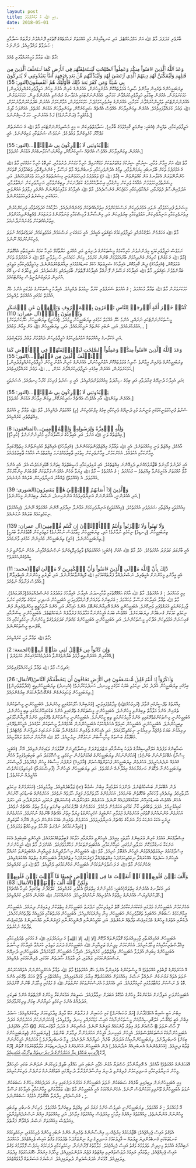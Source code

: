 ```yaml
---
layout: post
title: މިއީ ﷲ ގެ ވަޢުދުފުޅެވެ.
date: 2018-05-01
---
```

ބާރުވެރި ގަދަފަދަ މާތް ﷲ އަށް ޙަމްދުހުއްޓެވެ. އަދި ކަނޑިއާއިގެން މުޅި އުއްމަތަށް ރަޙުމަތެއްގެ ގޮތުގައި ފޮނުއްވުނު ފަރާތައް ސަލާމާއި ޞަލަވާތް ލައްވާށިއެވެ. ދެން ފަހެ :

މާތް ﷲ ތަޢާލާ ވަހީކުރައްވާފައި ވެއެވެ:

<div class="arabic">
وَعَدَ ٱللَّهُ ٱلَّذِينَ ءَامَنُواْ مِنكُمۡ وَعَمِلُواْ ٱلصَّٰلِحَٰتِ لَيَسۡتَخۡلِفَنَّهُمۡ فِي ٱلۡأَرۡضِ كَمَا ٱسۡتَخۡلَفَ ٱلَّذِينَ مِن قَبۡلِهِمۡ وَلَيُمَكِّنَنَّ لَهُمۡ دِينَهُمُ ٱلَّذِي ٱرۡتَضَىٰ لَهُمۡ وَلَيُبَدِّلَنَّهُم مِّنۢ بَعۡدِ خَوۡفِهِمۡ أَمۡنٗاۚ يَعۡبُدُونَنِي لَا يُشۡرِكُونَ بِي شَيۡ‍ٔئًاۚ وَمَن كَفَرَ بَعۡدَ ذَٰلِكَ فَأُوْلَٰٓئِكَ هُمُ ٱلۡفَٰسِقُونَ(النور: 55)  
</div>
[ތިޔަބައިމީހުންގެ ތެރެއިން އީމާންވެ ޞާލިޙު ޢަމަލުތައްކޮށް އުޅުނުމީހުނަށް، އެއުރެންގެ ކުރިން އުޅުނު މީހުން ޚަލީފާވެރިކުރެއްވިފަދައިން، ހަމަކަށަވަރުން، އެއުރެން ބިމުގައި ޚަލީފާވެރިކުރައްވާނެ ކަމަށާއި، އެއުރެންނަށްޓަކައި އެކަލާނގެ ރުއްސެވި އެއުރެންގެ ދީން، ހަމަކަށަވަރުން، އެއުރެންނަށްޓަކައި ތަމްކީންކުރައްވާނެ ކަމަށާއި، އެއުރެންގެ ބިރުވެރިކަމަށްފަހު، ހަމަކަށަވަރުން، އަމާންކަމަށް އެއުރެން ބަދަލުކުރަންވާނެކަމަށް، ﷲ ވަޢުދު ކުރައްވާފައިވެއެވެ. އެއުރެން ތިމަންއިލާހަށް އެއްވެސް އެއްޗެއް ޝަރީކުނުކޮށް، ތިމަންއިލާހަށް އަޅުކަން ކުރެތެވެ. އެއަށްފަހު ކާފިރު ވެއްޖެމީހާ (ދަންނާށެވެ!) ފަހެ އެއުރެންނީ، ހަމަ ފާސިޤުންނެވެ.]

ޚަލީފާވެރިކަމާއި، ތަމްކީން (އެބަހީ: ބިންމަތީ ޤާއިމްވުމުގެ ބާރާއި)، ސަލާމަތްތެރިކަން – މިއީ މުސްލިމުންނަށްޓަކައި މާތް ﷲ ގެ ހަޟްރަތުން މަޛްޚޫރު ކުރެވިގެންވާ ވަޢުދެކެވެ. ނަމަވެސް ޝަރުޠަކާއި ލައިގެންނެވެ. އެއީ

<div class="arabic">
 يَعۡبُدُونَنِي لَا يُشۡرِكُونَ بِي شَيۡ‍ئًاۚ…(النور: 55)
 </div>
[އެއުރެން ތިމަންއިލާހަށް އެއްވެސް އެއްޗެއް ޝަރީކުނުކޮށް، ތިމަންރަސްކަލާނގެއަށް އަޅުކަން ކުރެތެވެ.]

މާތް ﷲ އަށް އީމާން ވުމާއި، ޝިރުކާއި ޝިރުކުގެ ވައްތަރުތަކަށް މަގުކޮށައިދޭ ހުރިހާ މަގަކުން ދުރުވުމާއި، ކުދިބޮޑު ހުރިހާ ކަމެއްގައި މާތް ﷲ ގެ އަމުރުފުޅު ތަކަށް ބޯލަނބައި ކިޔަމަންވުމާއި، ތިމާގެ އެދުންވެރިކަމާއި ލެނބުންތައް މާތް ރަސޫލާ ; ގެންނެވިގޮތާއި ތަބައުވާފަދަ ގޮތަކަށް ހުންނާނޭވަރަށް އެކަލާނގެ އަށް ކުއްތަންވުން – (މާތް ﷲ ގެ) ވަޢުދުފުޅު ފުރިހަމަވުންވަނީ މިޝަރުތުތައް ފުރިހަމަ ވުމަށްފަހުގައެވެ. އަދި މިޝަރުތުފުރިހަމަވުމުން އެއާއެކު ވެރިކަން ހިންގުމާއި އިޞްލާޙްކުރުމުގެ ކުޅަދާނަކަން ލިބިގެންވުމާއި، އަނިޔާވެރިކަން ނައްތާލުމާއި، އަދުލްއިންސާފު ފެތުރުމާއި، ރައްކާތެރިކަމާއި ހަމަޖެހުން ގެނެސްދެއެވެ. މާތް ﷲ އެއިލާހުގެ މަލާއިކަތުންނަށް އެންގެވި ޚިލާފަތު އައުންވަނީ ހަމައެކަނި މިޝަރުޠު ފުރިހަމަވުމުންނެވެ.

މިޝަރުޠު ފުރިހަމަވުމާއި ނުލައި އަމުރުވެރިކަން ރަސްކަމަކަށްވުރެ އިތުރުއެއްޗަކަށް ވެގެނެއްނުދެއެވެ. ހަލާކާއެކު ގަދަވެގަތުމާއި ވެރިކަންކުރުން، ފިތުނަވެރިކަމާއި އަނިޔާވެރިކަން، އަޅުވެތިކަމާއި ބިރުވެރިކަން އަދި އިންސާނާގެ ފާހިޝްކަމާއި ޖަނަވާރުންގެ ދަރަޖައަށް ވެއްޓިގެންދިއުމަށްވުރެ، އިތުރުއެއްޗަކަށް ވެގެނެއްނުދާނެއެވެ.

މާތް ﷲ އަހަރެމެން ޙަލްޤުކުރެއްވި ޚަލީފާވެރިކަމުގެ ޙަޤީޤަތަކީ އެއީއެވެ. އެއީ ހަމައެކަނި ރަސްކަމެއް، އަޅުވެތިކަމެއް، ގަދަވެގަތުމެއް ނުވަތަ ވެރިކަންކުރުމެއް ނޫނެވެ.

ނަމަވެސް ޚަލީފާވެރިކަމަކީ މިދެންނެވުނު ހުރިހާކަމެއް މީސްތަކުންގެ ދުނިޔަވީ އަދި އުޚްރަވީ ހަޔާތާގުޅޭ ހުރިހާ ކަމެއް ޝަރީޢަތާއި އެއްގޮތަށް (މާތް ﷲ ގެ މަގުން) ކުރިއަށް ގެންދިއުމަށް ބާރުއެޅުވުމަށް ބޭނުން ކުރުމެވެ. މިކަން ހަމައެކަނި ހާސިލުވާނީ މާތް ﷲ ގެ އަމުރުފުޅު ތަކަށް ޢަމަލުކޮށް، (އެއިލާހުގެ) ދީން ޤާއިމުކޮށް، އެއިލާހުގެ ޝަރީޢަތައް ހުކުމް ކަނޑައެޅުމުގައި ރިއާޔަތްކުރުމުންނެވެ.
މިޚަލީފާވެރިކަމާއި މަތީގައި ބަޔާންވެވުނު ޙަޤިޤަތަކީ، މާތް ﷲ އެއިލާހުގެ ރަސޫލުން ފޮނުއްވާ އެއިލާހުގެ ފޮތްތަށް ބާވައިލެއްވި މަޤުޞަދެއެވެ. އަދި ޖިހާދުގެ ކަނޑި އޭގެ އުރައިން ދަމައިގަނެވުނީވެސް މިއަށްޓަކައެވެ.

ހަމަކަށަވަރުން މާތް ﷲ ތަޢާލާ މުޙައްމަދު ; ގެ އުއްމަތް ޝަރަފުވެރި ކުރުވާ ނިޢުމަތް ދެއްވިއެވެ. އެއިލާހު މީސްތަކުންގެ މެދުގައި އެންމެ ހެޔޮ އުއްމަތް ކަމުގައި އެއުއްމަތް ލެއްވިއެވެ.

<div class="arabic">
  كُنتُمۡ خَيۡرَ أُمَّةٍ أُخۡرِجَتۡ لِلنَّاسِ تَأۡمُرُونَ بِٱلۡمَعۡرُوفِ وَتَنۡهَوۡنَ عَنِ ٱلۡمُنكَرِ وَتُؤۡمِنُونَ بِٱللَّهِۗ(آل عمران: 110)
</div>
[މީސްތަކުންނަށްޓަކައި ނެރުއްވި، އެންމެ ހެޔޮ އުއްމަތް ކަމުގައި ތިޔަބައިމީހުން ވީމުއެވެ. (އެހެނީ) ތިޔަބައިމީހުން ހެޔޮކަންތަކަށް އަމުރުކުރަމުއެވެ. އަދި، ނުބައި ކަންތައް ނަހީކުރަމުއެވެ. އަދި، ތިޔަބައިމީހުން ﷲ އަށް އީމާން ވަމުއެވެ… ]

އަދި އެކަލާނގެ މިއުއްމަތައް އަމުރުވެރިކަމުގެ ޚަލީފާވެރިކަން ދެއްވުމަށް ވަޢުދު ވެވަޑައިގަތެވެ.

<div class="arabic">
  وَعَدَ ٱللَّهُ ٱلَّذِينَ ءَامَنُواْ مِنكُمۡ وَعَمِلُواْ ٱلصَّٰلِحَٰتِ لَيَسۡتَخۡلِفَنَّهُمۡ فِي ٱلۡأَرۡضِ كَمَا ٱسۡتَخۡلَفَ ٱلَّذِينَ مِن قَبۡلِهِمۡ…(النور: 55)
</div>
[ތިޔަބައިމީހުންގެ ތެރެއިން އީމާންވެ ޞާލިޙު ޢަމަލުތައްކޮށް އުޅުނުމީހުނަށް، އެއުރެންގެ ކުރިން އުޅުނު މީހުން ޚަލީފާވެރިކުރެއްވިފަދައިން، ހަމަކަށަވަރުން، އެއުރެން ބިމުގައި ޚަލީފާވެރިކުރައްވާނެ ކަމަށް، … ﷲ ވަޢުދު ކުރައްވާފައިވެއެވެ.]

އަދި އެއިލާހު ދުނިޔޭގެ ޤިޔާދަތާއި އަދި ބިމުގެ ސިޔާދަތު މިއުއްމަތަށްދެއްވިއެވެ. އެއީ މި ޝަރުތު ފުރިހަމަ ކުރާހާ ހިނދަުއެވެ. އެޝަރުތަކީ:

<div class="arabic">
  يَعۡبُدُونَنِي لَا يُشۡرِكُونَ بِي شَيۡ‍ئًاۚ…(النور: 55)
</div>
[އެއުރެން ތިމަންﷲ އާއި އެއްވެސް އެއްޗެއް ޝަރީކުނުކޮށް، ތިމަން އިލާހަށް އަޅުކަން ކުރެތެވެ.]

ޝަރުޠު ފުރިހަމަވަނީކަމުގައި ވަނީނަމަ މުޅި ދުނިޔޭގެ ވެރިކަމާއި ބިމުގެ މިލްކުވެރިކަން (މި) އުއްމަތަށް ދެއްވިއެވެ. މާތް ﷲ ތަޢާލާ މި އުއްމަތް ޢިއްޒަތްތެރި ކުރެއްވިއެވެ.

<div class="arabic">
  وَلِلَّهِ ٱلۡعِزَّةُ وَلِرَسُولِهِۦ وَلِلۡمُؤۡمِنِينَ…(المنافقون: 8)
</div>
[(ހުރިހާ) ޢިއްޒަތެއް ވަނީ ﷲ އަށެވެ. އަދި އެއިލާހުގެ ރަސޫލާއަށާއި މުއުމިނުންނަށެވެ.]

އާއެކެވެ. ޢިއްޒަތް ވަނީ މިއުއްމަތަށެވެ. އެއީ ﷲ ތަޢާލާގެ އިއްޒަތްވަންތަކަމުންނެވެ. (އެއިލާހުގެ) އެޢިއްޒަތް މުއުމިނުތަުންގެ ހިތުތެރޭގައިވާ އީމާންކަމާއި އެކުވެއެވެ. އެހެންކަމުން، އީމާންތެރިކަން ހިތުގައި ޘާބިތުވެއްޖެނަމަ ޢިއްޒަތްވެސް އެއާއެކު ޘާބިތުވެދެއެވެ.

އެއީ ގުދުނުވެ މޯޅިނުވެ ބޭޒާރުވުމެއްނެތި ދެމިއޮންނަ ޢިއްޒަތެކެވެ. އެއީ ރުޅިވެރިކަމާއި މުޞީބަތްތައް ކިތަންމެ ބޮޑުވިނަމަވެސް އެވެ. އެއީ އެންމެ މާތް އުއްމަތަށް އެކަށީގެންވާ ޢިއްޒަތެވެ – މުޙައްމަދު ; ގެ އުއްމަތެވެ – މާތް ﷲ ފިޔަވާ އެހެން އެއްވެސް ފަރާތަކަށް ބޯލެބުމަށް އިންކާރުކުރާ އުއްމަތެވެ. އެ (އުއްމަތް) ޖައްބާރު އަނިޔާވެރިކަން ބަލައެއް ނުގަނެއެވެ.

<div class="arabic">
  وَٱلَّذِينَ إِذَآ أَصَابَهُمُ ٱلۡبَغۡيُ هُمۡ يَنتَصِرُونَ(الشورى: 39)
</div>
]އަދި އެއުރެންނީ، އެއުރެންނަށް އަނިޔާވެރިވުމެއް އަންނަހިނދު، ނަޞްރު ލިބިގަންނަ މީހުންނެވެ.]

މިއުއްމަތަކީ ޢިއްޒަތާއި ޝަރަފުވެރި އުއްމަތެކެވެ. (މިއުއްމަތަކީ) އަނިޔާވެރިކަމަށް އަޅާނުލާ ނިދާފައި އޮންނަ އުއްމަތެއް ނޫނެވެ. (މިއުއްމަތް) ނިކަމެތިކަމެއް ބަލައެއް ނުގަނެއެވެ.

<div class="arabic">
  وَلَا تَهِنُواْ وَلَا تَحۡزَنُواْ وَأَنتُمُ ٱلۡأَعۡلَوۡنَ إِن كُنتُم مُّؤۡمِنِينَ(آل عمران: 139)
</div>
[ތިޔަބައިމީހުން (ފިނޑިވެ) ނިކަމެތި ނުވާށެވެ! އަދި، ތިޔަބައިމީހުން ހިތާމަވެސް ނުކުރާށެވެ! މަތިވެރިކަން ބޮޑުވެގެންވާ ބަޔަކީ ތިޔަބައިމީހުންނެވެ. (އެއީ) ތިޔަބައިމީހުން މުއުމިނުން ކަމުގައި ވާނަމައެވެ.]

އެއީ ބާރުގަދަ ގަދަފަދަ އުއްމަތެކެވެ. ޚުދު މާތް ﷲ އެއަށް (އެބަހީ: އެއުއްމަތައް) ވާގިވެރިވޮޑިގެންވެ ނަޞްރުދެއްވާއިރު، އެހެން ނުވާންވީ ފަހެ ކީއްވެގެންހެއްޔެވެ؟

<div class="arabic">
  ذَٰلِكَ بِأَنَّ ٱللَّهَ مَوۡلَى ٱلَّذِينَ ءَامَنُواْ وَأَنَّ ٱلۡكَٰفِرِينَ لَا مَوۡلَىٰ لَهُمۡ(محمد: 11)
</div>
[އެއީ އީމާންވި މީހުންނަށް އެހީތެރިވެ، ނަޞްރުދެއްވާ ފަރާތެއްކަމުގައި ﷲ ވޮޑިގެންވާކަމުންނެވެ. އަދި ކާފިރުވި މީހުންނަށް އެހީތެރިވާނޭ އެއްވެސް ފަރާތެއް ނުވެއެވެ.]

މިއީ މުޙައްމަދު ; ގެ އުއްމަތެވެ. މާތް ﷲ އާއެކު ޙައްޤުގޮތުގައި ވާހާހިނދަކު، އެއިލާހު، އެއިލާހުގެ ވަޢުދުފުޅު ގެނެސްދެއްވައެވެ(ފުއްދަވައެވެ).
މާތް ﷲ ތަޢާލާ އެއިލާހުގެ ރަސޫލާ މުޙައްމަދު ; ޢަރަބިންގެ ތެރެއަށް ފޮނުއްވާފައިވަނީ އެބައިމީހުން އަނދިރި ކަމެއްގެ ތެރޭގައި ކަނުވެ ޖާހިލުކަންމަތީ ޣަރަޤުވެފައި ވަނިކޮށެވެ. އެބައިމީހުންވީ އެންމެ އޮރިޔާންކަންބޮޑު، އެންމެ ހައިހޫނު އަދި އެންމެ ނާތަހުޒީބީ މީހުންތެރެއިން ފުން ނިކަމެތި ކަމަކަށް ގެނބެމުން ދިޔަބަޔަކަށެވެ. އެއްވެސް ބަޔަކު އެމީހުންނަކާ އަޅާލުމެއް ފަރުވާލެއް ނުބަހައްޓަތެވެ. އެބައިމީހުންނީ ކިސްރާއާއި ޤައިސަރަށް އަޅުވެތިކަން އަދާކުރި މީސްތަކުންނެވެ. އަދި އެބައިމީހުންނީ އެބައިމީހުންގެ މައްޗަށް ގަދަފަދަވެގަތް މީހުންނަށް ނިކަމެތިކަމާއި އެކު ބޯލެނބި މީސްތަކުންނެވެ.

މާތް ﷲ ތަޢާލާ ވަހީ ކުރެއްވިއެވެ:

<div class="arabic">
  وَإِن كَانُواْ مِن قَبۡلُ لَفِي ضَلَٰلٖ مُّبِينٖ(الجمعة: 2)
</div>
[ އޭގެކުރިން އެއުރެންތިބީ ފާޅުވެ ބަޔާންވެގެންވާ އުރެދުމެއްކަމުގައިކަން ކަށަވަރެވެ.]

އަދިވެސް މާތް ﷲ ތަޢާލާ ވަހީކުރައްވާފައިވެއެވެ:

<div class="arabic">
  وَٱذۡكُرُوٓاْ إِذۡ أَنتُمۡ قَلِيلٞ مُّسۡتَضۡعَفُونَ فِي ٱلۡأَرۡضِ تَخَافُونَ أَن يَتَخَطَّفَكُمُ ٱلنَّاسُ(الأنفال: 26)
</div>
[ބިމުގައި ތިޔަބައިމީހުން އަދަދު މަދު، ނިކަމެތި ބަޔަކު ކަމުގައި ވީހިނދު، ހަނދުމަކުރާށެވެ! (އެހިނދު) ތިޔަބައިމީހުންތިބީ (ޢަދާވާތްތެރިން) ތިޔަބައިމީހުން ޖަހައިގަނެގެން ގެންގޮސްފާނެކަމަށް ބިރުގެންފައެވެ.]

މިއާޔަތުގެ ތަފްސީރުގައި ޤަތާދަ (ރަހިމަހުއްﷲ) ވިދާޅުވެފައިވަނީ، [ޢަރަބިންގެ ޙާލުކަމުގައިވީ މިހެންނެވެ. އެބައިމީހުންނީ މީސްތަކުންގެ ތެރެއިން އެންމެ މަލާމާތް ލިބިގެންވި މީހުންނެވެ. އެބައިމީހުންނީ މީސްތަކުންގެ ތެރޭގައިވި އެންމެ ބަޑުހައިހޫނުކަމުގައި ތިބި މީހުންނެވެ. އެބައިމީހުންނީ މިސްތަކުންގެތެރޭގައިވި އެންމެ ޖާހިލުކަންމަތީ ތިބި މީހުންނެވެ. އެބައިމީހުންނީ މިސްތަކުންގެ ތެރޭގައިވި އެންމެ އޮރިޔާންހާލުގައި ތިބިމީހުންނެވެ. އެބައިމީހުންނީ އެބައިމީހުން ކައިލެވޭ އެހެނެއްކަމަކު އެބައިމީހުންނަށް ކެއުމެއްނުވާ މީސްތަކުން ކަމުގައެވެ. އެމީހުންތެރޭގައި ދިރިއުޅުނު ބަޔަކު ވެއްޖެޔާ ދިރިއުޅުނީ ނިކަމެތިހާލުގައެވެ. އަދި އެމީހުންގެ ތެރެއިން މަރުވެގެންދާ ބަޔަކު ނަރަކައިގެ އަލިފާނަށް ވެއްޓެއެވެ.] އެބޭފުޅާގެ ބަސްތައް މިހާހިސާބުން ނަކަލުކޮށް ނިމުނީއެވެ. މާތް ﷲ އޭނާއަށް ރަޙުމަތް ލައްވާށިއެވެ.

ޞަހާބީންގެ ވަފުދެއް އަލްޤާދިސިއްޔާގެ ދުވަހު ކިސްރާއާއި ޔަޒްދަޖަރްދަށް އިސްލާމްދީނަށް ގޮވާލުމަށް ވަޑައިގެންނެވިއެވެ. އޭނާ (އެބަހީ: ކިސްރާ) އެބޭކަލުންނަށް ބުންޏެވެ: [އަހުރެންނަކަށް ތިޔަބައިމީހުންގެ ޤައުމަށްވުރެން ނިކަމެތި، މީސްކޮޅުމަދު އަދި ބައިބައިވެފައިވާ އެހެން ޤައުމެއް ނުދެނެހުރީމެވެ. އަހުރެމެން ތިޔަބައިމީހުން ފަހަތަށްޖެއްސުމަށް (އާދައިގެ) ރަށްފުށު ހިސާބުގެ މީހުން ފުއްދަމެވެ. ފާރިސްކަރަ ތިޔަބައިމީހުންނާ ދެކޮޅަށް ހަނގުރާމައެއް އިޢުލާނެއް ނުކުރެތެވެ. އަދި ތިޔަބައިމީހުން އެމީހުންނާ (ފާރިސްކަރައާ) ކުރިމަތިލުމަކަށްވެސް އުއްމީދެއް ނުކުރެތެވެ.]

ދެން އެބޭކަލުން ބަސްހުއްޓުނެވެ. ދެންފަހެ އަލްމުޣީރާ އިބްނު ޝުޢުބާ (>) ޖަވާބެދެއްވިއެވެ. ވިދާޅުވިއެވެ: {އަހަރެމެންގެ ނިކަމެތި ޙާލަތާއިމެދު ތިޔަދެއްކި ވާހަކައާއި ބެހޭގޮތުން ބުނަމެއެވެ. އަހަރެމެންގެ ޙާލަތަށްވުރެ ފަޤީރު ޙާލަތެއް ނުވެއެވެ. އަހަރެމެންގެ ބަނޑުހައި ހޫނުކަން އެހެން އެއްވެސް ބަނޑުހައިހޫނު ކަމަކާއެއްފަދައެއް ނޫނެވެ. އަހަރެމެން އަލްޚަނާފުސް (ސްކަރަބް)، ރުކުމަޑި، ނަގުލަންދާށި އަދި ހަރުފަ ކައިއުޅުނީމެވެ. އެފަދަ ތަކެއްޗަކީ ކާނާ ކަމުގައި އަހަރެމެން ދެކެމެވެ. އަހަރެމެންގެ ގެދޮރުކަމުގައި ބިންމަތި ފިޔަވާ އިތުރު އެއްޗެއް ނުވެއެވެ. އަހަރެމެން އަންނައުނުގެ ގޮތުގައި އަހަރެމެންގެ ޖަމަލާއި ކަންބަޅީގެ ކެހެރިހަންގަޑު ފިޔަވާ އިތުރު އެއްޗެއް ބޭނުމެއް ނުކުރަމެވެ. އަހަރެމެންގެ ދީނަކީ އެކަކު އަނެކަކު މަރާ އަނެކާގެ މައްޗަށް އަނިޔާވެރިވަމެވެ. އަހަރެމެން ތެރެއިން ބައަކު އަންހެން ދަރީން އޭނާގެ ކާތަކެތިން ކައިފާނެކަމާމެދު ނަފްރަތު ކުރާހާލު ދިރިހުއްޓާ ވަޅުލައެވެ.}( )

އިސްލާމްކަން އައުމުގެ ކުރިން ޢަރަބިންގެ ޙާލަތަކީ މިއީއެވެ. އެމީހުންވީ އަރާރުމާއި ހަލާކުގެ ޤަބީލާތަކެއްކަމުގައެވެ. އެމީހުންވީ ބައިބައިވެ އެކަކު އަނެކަކާ ހަނގުރާމަކޮށް ހަމަލާދިނުމުގައި، ހައިހޫނުކަމާއި، އެއްބައިވަންތަކަމުން މަހުރޫމުވެފައެވެ. އެއަށްފަހު، މާތް ﷲ އެމީހުންނަށް އިސްލާމްކަމުގެ ނިޢުމަތްދެއްވުމުން އެމީހުން އެޤަބޫލު ކުރިއެވެ. މާތް ﷲ އެބައިމީހުން އިސްލާމްދީނުގެ ޒަރީއާއިން އެއްބައިވަންތަ ކުރައްވާ އެމީހުންގެ ސަފުތައް އެއްކުރައްވާ ނިކަމެތިކަމަށްފަހު އިއްޒަތްދެއްވާ ފަޤީރުކަމަށްފަހު ރިޒުޤުދެއްވާ އެބައިމީހުންގެ ހިތްތައް އެއްކުރެއްވިއެވެ. އެހެންކަމުން މާތް ﷲ ގެ ފަޟުލުވަންތަކަމުން އެބައިމީހުން އަޚުންކަމުގައި ލެއްވިއެވެ. މާތްﷲ ވަޙީ ކުރެއްވިއެވެ:

<div class="arabic">
  وَأَلَّفَ بَيۡنَ قُلُوبِهِمۡۚ لَوۡ أَنفَقۡتَ مَا فِي ٱلۡأَرۡضِ جَمِيعٗا مَّآ أَلَّفۡتَ بَيۡنَ قُلُوبِهِمۡ وَلَٰكِنَّ ٱللَّهَ أَلَّفَ بَيۡنَهُمۡۚ(الأنفال: 63)
</div>
[އަދި އެކަލާނގެ އެއުރެންގެ ހިތްތައް(އެބަހީ: މުޢުމިނުންގެ ހިތްތައް) އެކުވެރި ކުރެއްވިއެވެ. ކަލޭގެފާނު ބިމުގައިވާ ހުރިހާ އެއްޗެއް ހޭދަކުރެއްވިޔަސް އެއުރެންގެ ހިތްތައް އެކުވެރިއެއް ނުކުރެއްވުނީހެވެ. އެހެނެއްކަމަކު، ﷲ އެއުރެން އެކުވެރި ކުރެއްވިއެވެ.]

އެހެންކަމުން އެބައިމީހުންގެ މެދުގައި އެކަކުއަނެކަކާމެދު އޮތް ރުޅިވެރިކަމާއި ނަފުރަތު އެބައިމީހުންގެ ހިތްތަކުން ފިލައިގެން ދިޔައެވެ. އެބައިމީހުން އީމާންކަމުގެ ސަބަބުން އެއްބައިވެ ތަޤުވާވެރިކަން އެބައިމީހުން މިނާ މިންގަޑަކަށްވިއެވެ. އެބައިމީހުން ޢަރަތްބަކާއި ޢަޖަމީއެއް ތަފާތެއްނުކުރެއެވެ. ދެކުނާއި އުތުރުގެ މީހުންގެ މެދުގައިވެސް ތަފާތެއް ނުކުރެތެވެ. އަދި ކަޅުމީހުންނާއި ދޮންމީހުންނާއި ފަޤީރުންނާއި މުއްސަދިންގެ މެދުގައިވެސް ތަފާތެއް ނުކުރެތެވެ.

އެބައިމީހުން ޤައުމިއްޔަތާއި ޖާހިލިއްޔަތުގެ ގޮވާލުންތައް ދޫކޮށް [لا إله إلا الله] ގެ ދިދައުފުލައި ﷲ ގެ މަގުގައި ތެދުވެރިކަމާއި އިޚްލާޞްތެރިކަމާއިއެކު ޖިހާދުކުރިއެވެ. އެހެންކަމުން މިދީނުގެ ޒަރީއާއިން ﷲ އެބައިމީހުންގެ ދަރަޖަ މަތިވެރި ކުރައްވާ އެއިލާހުގެ ރިސާލަތު އެބައިމީހުންގެ ކިބައިން އުފުލުވާ އެބައިމީހުން ޢިއްޒަތްތެރި ކުރެއްވިއެވެ. އެއިލާހު އެބައިމީހުން މާތްކުރައްވާ، އެބައިމީހުންނީ ދުނިޔޭގެ ރަސްކަލުންކަމުގައި ލައްވައި، މުޅި ޢާލަމްގެ ސާދަތުން ކަމުގައި، ވެރިންކަމުގައި ލެއްވިއެވެ.

އޭ އަހަރެމެންގެ ލޮބުވެތި އުއްމަތެވެ! އޭ މީސްތަކުންގެ ތެރެއިންވާ އެންމެ ހެޔޮ އުއްމަތެވެ! މާތް ﷲ ތަޢާލާ އެހެންމީހުންނަށް އެތައްއަހަރަކުން ނުވަތަ އެތައް ގަރުނަކުން ނުދެއްވާ ނަޞްރު މިއުއްމަތަށް އެއްއަހަރުތެރޭ އިރާދަ ކުރައްވައިފިއެވެ. މިއުއްމަތްވަނީ 25 އަހަރު ތެރޭގައި އެންމެ ބޮޑު ދެ ރަސްކަން ވައްޓާލުމުގައި ކުރިއަރާފައެވެ. އަދި އެއަށްފަހު އެރަސްކަންތަކުގެ ކަންޒުތަށް ﷲ ގެ މަގުގައި ޖިހާދަށް ބޭނުން ކޮށްފައެވެ.

އެބައިމީހުންވަނީ އަލިފާނަށް އަޅުކަންކުރާ މީހުންގެ ހުޅުކޮޅު އަބަދަށް ނިވާލާފައެވެ. ޞަލީބަށް އަޅުކަންކުރާ މީހުންގެ ނޭފަތްތައް އެންމެ ބަލިކަށި އަދަދެއްގެ އެންމެ ނިކަމެތި ހަތިޔާރުން ބިމަށް ތިރިކުރުވާފައެވެ.

އިބްނު އަބީ ޝައިބާ އެކަލޭގެފާނުގެ [އަލް މުޞައްނަފް] ގައި ހުޞައިން ގެ ފަރާތުން އަބޫ ވާއިލް ވިދާޅުވިކަމަށް ރިވާކުރެއްވިއެވެ: ސަޢުދު އިބްނު އަބީ ވައްޤާސް، އަލްޤާދިސިއްޔާއަށް މީސްތަކުންނާއެކު އައިސް މަޑުކުރެއްވި ހިނދު ވިދާޅުވިއެވެ: [އަހަރެންނަކަށް އަހަރެމެންގެ އަދަދު 7 ހާސް ނުވަތަ 8 ހާސްއަށް ވުރެ އިތުރު ވާނެކަމެއް ޔަޤީނެއް ނޫނެވެ. މުޝްރިކުން ގެ އަދަދު ގާތްގަނޑަކަށް 60 ހާހާއި އެއްވަރެވެ. އެބައިމީހުންނާއެކު އަސްތަކެއްވެސްވެއެވެ. އެމީހުން އައިހިނދު އެމީހުން އަހުރެމެންނާ ދިމާލަށް ބުންޏެވެ. [ތިޔަބައިމީހުން (ތިޔަބައިމީހުންގެ ބިމަށް) އެނބުރިދާށެވެ. ތިޔަބައިމީހުންނާއިއެކު އަދަދެއް، ބާރެއް, ހަތިޔާރެއް ނުފެނެއެވެ. ވީމާ އެނބުރިދާށެވެ.] އަހަރެމެން އެމީހުންނަށް ޖަވާބު ދިނީމެވެ. [އަހަރެމެންނެއް އެނބުރިއެއް ނުދާނަމެވެ.] ދެން އެބައިމީހުން އަހުރެމެންގެ ދުނިދަނޑިތަކަށް މަލާމާތްކުރުމުގެ ގޮތުން ]ދޫކް ދޫކް[(ފާރިސީ ބަހެއް) ކިޔާ އަހަރެމެންގެ ދުނިދަނޑިތައް ތިނޯހާއި އަޅައިކިއެވެ.]( )

އޭއަހަރެންގެ އުއްމަތެވެ! އާއެކެވެ. އެ އޮރިޔާންހާލު ހުސްފަޔާ އުޅުނު ހެވާއި ނުބައި އަދި ޙައްޤާއި ބާތިލް ވަކިކުރަން ނުދަންނަ ބަކަރި ހުއިހައްޕާ މީހުން އަނިޔާވެރިކަމާއި އަނދިރިކަމުން ފުރިގެންވި ދުނިޔެ އިންސާފުންފުރާލާ ދުނިޔޭގައި އެތައްޤަރުނެއް ވަންދެން ވެރިކަންކުރިއެވެ.

މިއީ އެބައިމީހުންނަށް ލިބިފައިވި ބާރެއްގެ ސަބަބަކުން ނުވަތަ އެބައިމީހުންގެ އަމުރުގެ ދަށުގައިވި ގިނަ އަދަދެއެއްގެ މީހުންގެ ސަބަބަކުން ނުވަތަ އެބައިމީހުންގެ ތޫނުފިލިކަމަކުންވެސް ނޫނެވެ. އެހެންނެއްކަމަކު އެއީ އެބައިމީހުން މާތް ﷲ ތަޢާލާއަށްވި އީމާންކަމާއި އެއިލާހުގެ ރަސޫލާ ; ، ގެނެސްދެއްވި ހިދާޔަތާ އެއްގޮތަށް އުޅުމުގެ ސަބަބުންނެވެ.

އޭ މުޙައްމަދު ; ގެ އުއްމަތެވެ. ތިޔަބައިމީހުންނީ އަދިވެސް އެންމެ ރަގަޅު އަދި ޢިއްޒަތް ލިބިގެންވާ އުއްމަތެވެ. ވެރިކަން އެނބުރި ތިޔަބައި މީހުންނަށް އަންނާނެތެވެ. މިއުއްމަތުގެ އިއްޔެގެ އިލާހަކީ މިއަދުވެސް މިއުއްމަތުގެ އިލާހެވެ. އަދި މިއުއްމަތަށް އިއްޔެ ނަޞްރުދެއްވިފަރާތަކީ މިއަދުވެސް މިއުއްމަތަށް ނަޞްރު ދެއްވާނޭ ފަރާތެވެ.

އެވަޤުތު އައިސް ޖެހިއްޖެއެވެ: ބޭޒާރުކަމުގެ ކިރުޖެއްސި، އިންސާނުންގެ ތެރެއިން އެންމެ ނުބައި މީހުންގެ ވެރިކަމުގައި، ނިކަމެތިކަމުގެ ކަނޑުތަކުގައި ގެނބެމުންދިޔަ ޖީލުތައް – ޣާފިލުކަމުގެ އަނދިރީގެ ދިގު ނިންޖަށްފަހު ތެދުވުމުގެ ވަޤުތު އައިސް ޖެހިއްޖެއެވެ. މުޙައްމަދު ނަބިއްޔާގެ އުއްމަތް މިނިދިން ތެދުވުމުގެ ވަޤުތު އައިސް ޖެހިއްޖެއެވެ. މަލާމާތުގެ ފޭރާންނަގާ، ނިކަމެތިކަމާއި ދެރަކަމުގެ ހިރަފުސް ފޮޅާލުމުގެ ވަޤުތު އައިސް ޖެހިއްޖެއެވެ. ހިތާމައާއި ރުއިމުގެ ދުވަސްތައްނިމި ޢިއްޒަތުގެ ފަޖުރު އަލުންލައިފިއެވެ. ޖިހާދުގެ އިރުއަރާ ހެޔޮރަހުމަތުގެ ވިދުވަރު ވިލައިފިއެވެ. މޮޅުކަން އުދަރެސްމަތިން ދުލިލައިފިއެވެ. ނަޞްރުގެ އަސަރުތައް ފާޅުވެއްޖެއެވެ.
